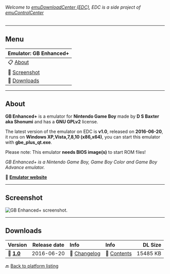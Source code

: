 ###### Welcome to [emuDownloadCenter (EDC)](https://github.com/PhoenixInteractiveNL/emuDownloadCenter/wiki/), EDC is a side project of [emuControlCenter](https://github.com/PhoenixInteractiveNL/emuControlCenter/wiki/)
***
## Menu
| **Emulator: GB Enhanced+** |
|:---------|
| :clipboard: [About](#about) |
| :sunrise: [Screenshot](#screenshot) |
| :floppy_disk: [Downloads](#downloads) |
***
## About
**GB Enhanced+** is a emulator for **Nintendo Game Boy** made by **D S Baxter aka Shonumi** and has a **GNU GPLv2** license.

The latest version of the emulator on EDC is **v1.0**, released on **2016-06-20**, it runs on **Windows XP,Vista,7,8,10 (x86,x64)**, you can start this emulator with **gbe_plus_qt.exe**.

Please note: This emulator **needs BIOS image(s)** to start ROM files!

_GB Enhanced+ is a Nintendo Game Boy, Game Boy Color and Game Boy Advance emulator._

:link: [**Emulator website**](http://github.com/shonumi/gbe-plus)
***
## Screenshot
![](https://raw.githubusercontent.com/PhoenixInteractiveNL/emuDownloadCenter/master/hooks/gbeplus/screen.jpg "GB Enhanced+ screenshot.")
***
## Downloads
| Version  | Release date  | Info       | Info       | DL Size    |
|:---------|:-------------:|:-----------|:-----------|-----------:|
| :floppy_disk: [**1.0**](https://github.com/PhoenixInteractiveNL/edc-repo0003/raw/master/gbeplus/1.0.7z) | 2016-06-20 | :page_facing_up: [Changelog](https://github.com/PhoenixInteractiveNL/edc-repo0003/blob/master/gbeplus/1.0_changelog.txt) | :mag_right: [Contents](https://github.com/PhoenixInteractiveNL/edc-repo0003/blob/master/gbeplus/1.0_contents.txt) | 15485 KB |

:back: [Back to platform listing](https://github.com/PhoenixInteractiveNL/emuDownloadCenter/wiki/EDC-Platform-List)
